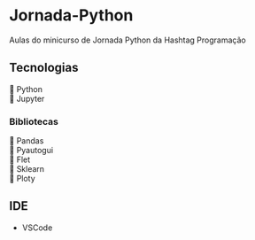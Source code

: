# Jornada-Python
Aulas do minicurso de Jornada Python da Hashtag Programação 

## Tecnologias 
🔹 Python  
🔹 Jupyter

### Bibliotecas 
🔹 Pandas  
🔹 Pyautogui  
🔹 Flet  
🔹 Sklearn  
🔹 Ploty  

## IDE
* VSCode
